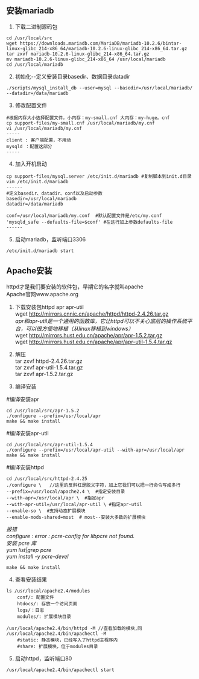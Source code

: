 ## 安装mariadb  

1. 下载二进制源码包  
```  
cd /usr/local/src   
wget https://downloads.mariadb.com/MariaDB/mariadb-10.2.6/bintar-linux-glibc_214-x86_64/mariadb-10.2.6-linux-glibc_214-x86_64.tar.gz  
tar zxvf mariadb-10.2.6-linux-glibc_214-x86_64.tar.gz  
mv mariadb-10.2.6-linux-glibc_214-x86_64 /usr/local/mariadb  
cd /usr/local/mariadb  
```  

2. 初始化--定义安装目录basedir、数据目录datadir  
```  
./scripts/mysql_install_db --user=mysql --basedir=/usr/local/mariadb/ --datadir=/data/mariadb  
```  

3. 修改配置文件  
```  
#根据内存大小选择配置文件，小内存：my-small.cnf 大内存：my-huge。cnf   
cp support-files/my-small.cnf /usr/local/mariadb/my.cnf  
vi /usr/local/mariadb/my.cnf   
-----  
client : 客户端配置，不用动  
mysqld ：配置这部分  
-----  
```  

4. 加入开机启动  
```  
cp support-files/mysql.server /etc/init.d/mariadb #复制脚本到init.d目录  
vim /etc/init.d/mariadb   
------  
#定义basedir、datadir、conf以及启动参数  
basedir=/usr/local/mariadb  
datadir=/data/mariadb  

conf=/usr/local/mariadb/my.conf  #默认配置文件是/etc/my.conf  
'mysqld_safe --defaults-file=$conf' #在这行加上参数defaults-file  
------  
```  

5. 启动mariadb，监听端口3306  
```  
/etc/init.d/mariadb start  
```  

## Apache安装  

httpd才是我们要安装的软件包，早期它的名字就叫apache  
Apache官网www.apache.org  

1. 下载安装包httpd apr apr-util  
wget http://mirrors.cnnic.cn/apache/httpd/httpd-2.4.26.tar.gz  
_apr和apr-util是一个通用的函数库，它让httpd可以不关心底层的操作系统平台，可以很方便地移植（从linux移植到windows）_  
wget http://mirrors.hust.edu.cn/apache/apr/apr-1.5.2.tar.gz  
wget http://mirrors.hust.edu.cn/apache/apr/apr-util-1.5.4.tar.gz  

2. 解压  
tar zxvf httpd-2.4.26.tar.gz  
tar zxvf apr-util-1.5.4.tar.gz  
tar zxvf apr-1.5.2.tar.gz  

3. 编译安装  

#编译安装apr  
```  
cd /usr/local/src/apr-1.5.2  
./configure --prefix=/usr/local/apr  
make && make install  
```  

#编译安装apr-util  
```  
cd /usr/local/src/apr-util-1.5.4  
./configure --prefix=/usr/local/apr-util --with-apr=/usr/local/apr  
make && make install  
```  

#编译安装httpd  
```  
cd /usr/local/src/httpd-2.4.25  
./configure \   //这里的反斜杠是脱义字符，加上它我们可以把一行命令写成多行  
--prefix=/usr/local/apache2.4 \  #指定安装目录  
--with-apr=/usr/local/apr \  #指定apr  
--with-apr-util=/usr/local/apr-util \ #指定apr-util  
--enable-so \  #支持动态扩展模块  
--enable-mods-shared=most  # most--安装大多数的扩展模块  
```
_*报错*_  
_configure : error : pcre-config for libpcre not found._  
_安装 pcre 库_  
_yum list|grep pcre_  
_yum install -y pcre-devel_  

```  
make && make install  
```  

4. 查看安装结果  
```  
ls /usr/local/apache2.4/modules  
    conf/: 配置文件  
    htdocs/: 存放一个访问页面  
    logs/：日志  
    modules/: 扩展模块目录  

/usr/local/apache2.4/bin/httpd -M //查看加载的模块,同 /usr/local/apache2.4/bin/apachectl -M   
    #static: 静态模块，已经写入了httpd主程序内  
    #share: 扩展模块，位于modules目录  
```  

5. 启动httpd，监听端口80  
```  
/usr/local/apache2.4/bin/apachectl start  
```  
